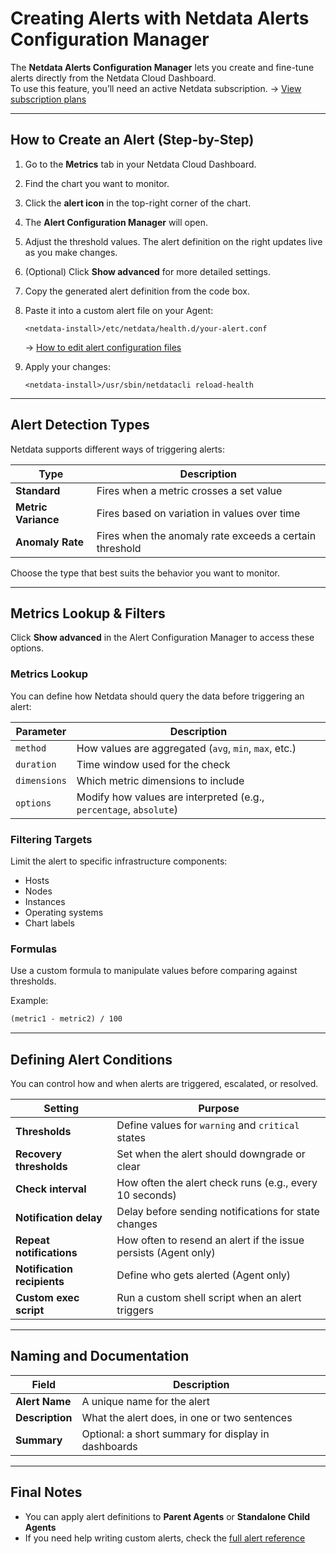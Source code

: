 # Creating Alerts with Netdata Alerts Configuration Manager

The **Netdata Alerts Configuration Manager** lets you create and fine-tune alerts directly from the Netdata Cloud Dashboard.  
To use this feature, you’ll need an active Netdata subscription. → [View subscription plans](https://www.netdata.cloud/pricing/)

---

## How to Create an Alert (Step-by-Step)

1. Go to the **Metrics** tab in your Netdata Cloud Dashboard.
2. Find the chart you want to monitor.
3. Click the **alert icon** in the top-right corner of the chart.
4. The **Alert Configuration Manager** will open.
5. Adjust the threshold values. The alert definition on the right updates live as you make changes.
6. (Optional) Click **Show advanced** for more detailed settings.
7. Copy the generated alert definition from the code box.
8. Paste it into a custom alert file on your Agent:

   ```
   <netdata-install>/etc/netdata/health.d/your-alert.conf
   ```
   → [How to edit alert configuration files](/src/health/REFERENCE.md#edit-health-configuration-files)

9. Apply your changes:

   ```
   <netdata-install>/usr/sbin/netdatacli reload-health
   ```
---

## Alert Detection Types

Netdata supports different ways of triggering alerts:

| Type              | Description                                                 |
|-------------------|-------------------------------------------------------------|
| **Standard**       | Fires when a metric crosses a set value                    |
| **Metric Variance**| Fires based on variation in values over time              |
| **Anomaly Rate**   | Fires when the anomaly rate exceeds a certain threshold   |

Choose the type that best suits the behavior you want to monitor.

---

## Metrics Lookup & Filters

Click **Show advanced** in the Alert Configuration Manager to access these options.

### Metrics Lookup

You can define how Netdata should query the data before triggering an alert:

| Parameter   | Description                       |
|-------------|-----------------------------------|
| `method`    | How values are aggregated (`avg`, `min`, `max`, etc.) |
| `duration`  | Time window used for the check    |
| `dimensions`| Which metric dimensions to include|
| `options`   | Modify how values are interpreted (e.g., `percentage`, `absolute`) |

### Filtering Targets

Limit the alert to specific infrastructure components:

- Hosts
- Nodes
- Instances
- Operating systems
- Chart labels

### Formulas

Use a custom formula to manipulate values before comparing against thresholds.

Example:

```txt
(metric1 - metric2) / 100
```

---

## Defining Alert Conditions

You can control how and when alerts are triggered, escalated, or resolved.

| Setting              | Purpose                                                                 |
|----------------------|-------------------------------------------------------------------------|
| **Thresholds**        | Define values for `warning` and `critical` states                      |
| **Recovery thresholds**| Set when the alert should downgrade or clear                          |
| **Check interval**    | How often the alert check runs (e.g., every 10 seconds)                |
| **Notification delay**| Delay before sending notifications for state changes                   |
| **Repeat notifications**| How often to resend an alert if the issue persists (Agent only)     |
| **Notification recipients**| Define who gets alerted (Agent only)                              |
| **Custom exec script** | Run a custom shell script when an alert triggers                      |

---

## Naming and Documentation

| Field               | Description                                        |
|---------------------|----------------------------------------------------|
| **Alert Name**       | A unique name for the alert                       |
| **Description**      | What the alert does, in one or two sentences      |
| **Summary**          | Optional: a short summary for display in dashboards |

---

## Final Notes

- You can apply alert definitions to **Parent Agents** or **Standalone Child Agents**
- If you need help writing custom alerts, check the [full alert reference](/src/health/REFERENCE.md)
